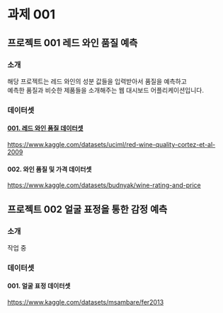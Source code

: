 # 과제 001

## 프로젝트 001 레드 와인 품질 예측

### 소개

해당 프로젝트는 레드 와인의 성분 값들을 입력받아서 품질을 예측하고<br/>
예측한 품질과 비슷한 제품들을 소개해주는 웹 대시보드 어플리케이션입니다.

### 데이터셋

#### <a href=https://www.kaggle.com/datasets/uciml/red-wine-quality-cortez-et-al-2009>001. 레드 와인 품질 데이터셋</a>
https://www.kaggle.com/datasets/uciml/red-wine-quality-cortez-et-al-2009

#### 002. 와인 품질 및 가격 데이터셋
https://www.kaggle.com/datasets/budnyak/wine-rating-and-price

## 프로젝트 002 얼굴 표정을 통한 감정 예측

### 소개

작업 중

### 데이터셋

#### 001. 얼굴 표정 데이터셋
https://www.kaggle.com/datasets/msambare/fer2013